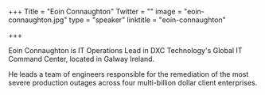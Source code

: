 +++
Title = "Eoin Connaughton"
Twitter = ""
image = "eoin-connaughton.jpg"
type = "speaker"
linktitle = "eoin-connaughton"

+++
<p>Eoin Connaughton is IT Operations Lead in DXC Technology's Global IT Command Center, located in Galway Ireland.<p>
<p>He leads a team of engineers responsible for the remediation of the most severe production outages across four multi-billion dollar client enterprises.<p>
